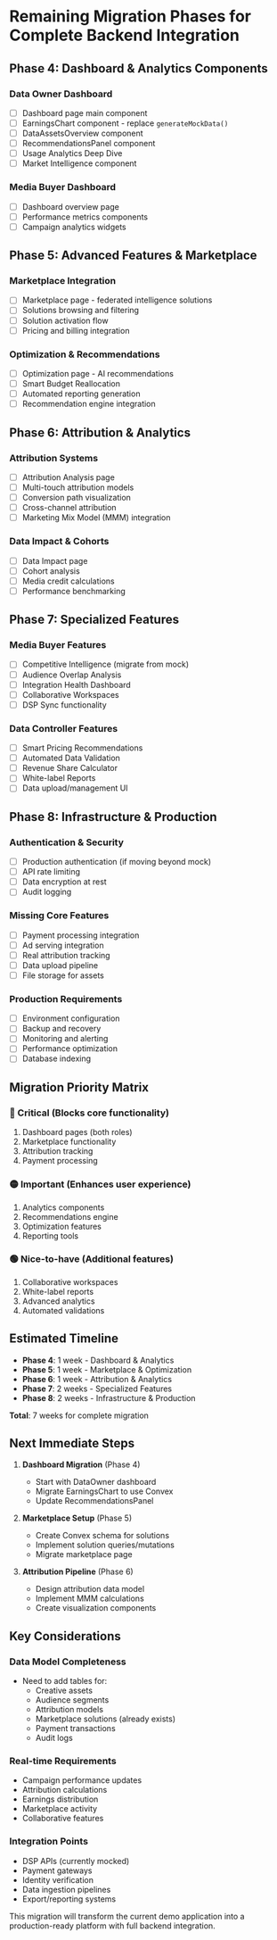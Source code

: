 # Remaining Migration Phases for Complete Backend Integration

## Phase 4: Dashboard & Analytics Components

### Data Owner Dashboard
- [ ] Dashboard page main component
- [ ] EarningsChart component - replace `generateMockData()`
- [ ] DataAssetsOverview component
- [ ] RecommendationsPanel component
- [ ] Usage Analytics Deep Dive
- [ ] Market Intelligence component

### Media Buyer Dashboard  
- [ ] Dashboard overview page
- [ ] Performance metrics components
- [ ] Campaign analytics widgets

## Phase 5: Advanced Features & Marketplace

### Marketplace Integration
- [ ] Marketplace page - federated intelligence solutions
- [ ] Solutions browsing and filtering
- [ ] Solution activation flow
- [ ] Pricing and billing integration

### Optimization & Recommendations
- [ ] Optimization page - AI recommendations
- [ ] Smart Budget Reallocation
- [ ] Automated reporting generation
- [ ] Recommendation engine integration

## Phase 6: Attribution & Analytics

### Attribution Systems
- [ ] Attribution Analysis page
- [ ] Multi-touch attribution models
- [ ] Conversion path visualization
- [ ] Cross-channel attribution
- [ ] Marketing Mix Model (MMM) integration

### Data Impact & Cohorts
- [ ] Data Impact page
- [ ] Cohort analysis
- [ ] Media credit calculations
- [ ] Performance benchmarking

## Phase 7: Specialized Features

### Media Buyer Features
- [ ] Competitive Intelligence (migrate from mock)
- [ ] Audience Overlap Analysis
- [ ] Integration Health Dashboard
- [ ] Collaborative Workspaces
- [ ] DSP Sync functionality

### Data Controller Features
- [ ] Smart Pricing Recommendations
- [ ] Automated Data Validation
- [ ] Revenue Share Calculator
- [ ] White-label Reports
- [ ] Data upload/management UI

## Phase 8: Infrastructure & Production

### Authentication & Security
- [ ] Production authentication (if moving beyond mock)
- [ ] API rate limiting
- [ ] Data encryption at rest
- [ ] Audit logging

### Missing Core Features
- [ ] Payment processing integration
- [ ] Ad serving integration
- [ ] Real attribution tracking
- [ ] Data upload pipeline
- [ ] File storage for assets

### Production Requirements
- [ ] Environment configuration
- [ ] Backup and recovery
- [ ] Monitoring and alerting
- [ ] Performance optimization
- [ ] Database indexing

## Migration Priority Matrix

### 🔴 Critical (Blocks core functionality)
1. Dashboard pages (both roles)
2. Marketplace functionality
3. Attribution tracking
4. Payment processing

### 🟡 Important (Enhances user experience)
1. Analytics components
2. Recommendations engine
3. Optimization features
4. Reporting tools

### 🟢 Nice-to-have (Additional features)
1. Collaborative workspaces
2. White-label reports
3. Advanced analytics
4. Automated validations

## Estimated Timeline

- **Phase 4**: 1 week - Dashboard & Analytics
- **Phase 5**: 1 week - Marketplace & Optimization
- **Phase 6**: 1 week - Attribution & Analytics
- **Phase 7**: 2 weeks - Specialized Features
- **Phase 8**: 2 weeks - Infrastructure & Production

**Total**: 7 weeks for complete migration

## Next Immediate Steps

1. **Dashboard Migration** (Phase 4)
   - Start with DataOwner dashboard
   - Migrate EarningsChart to use Convex
   - Update RecommendationsPanel

2. **Marketplace Setup** (Phase 5)
   - Create Convex schema for solutions
   - Implement solution queries/mutations
   - Migrate marketplace page

3. **Attribution Pipeline** (Phase 6)
   - Design attribution data model
   - Implement MMM calculations
   - Create visualization components

## Key Considerations

### Data Model Completeness
- Need to add tables for:
  - Creative assets
  - Audience segments
  - Attribution models
  - Marketplace solutions (already exists)
  - Payment transactions
  - Audit logs

### Real-time Requirements
- Campaign performance updates
- Attribution calculations
- Earnings distribution
- Marketplace activity
- Collaborative features

### Integration Points
- DSP APIs (currently mocked)
- Payment gateways
- Identity verification
- Data ingestion pipelines
- Export/reporting systems

This migration will transform the current demo application into a production-ready platform with full backend integration.